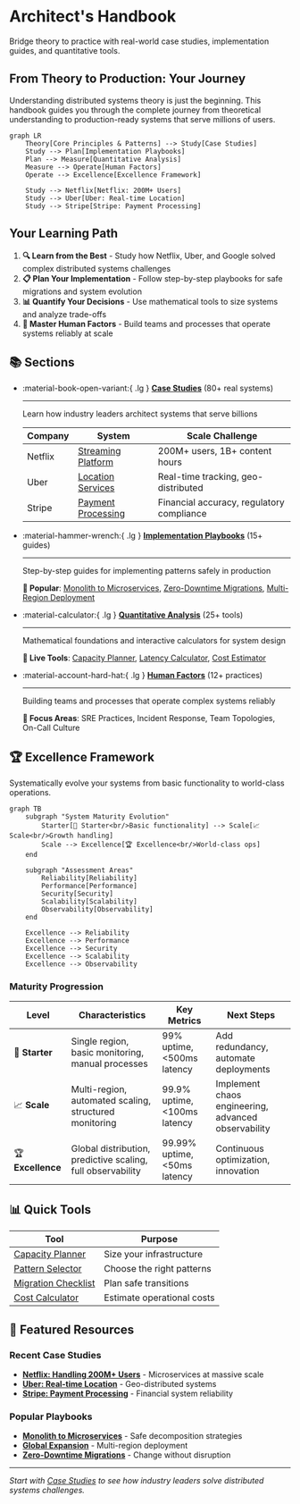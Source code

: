 # Architect's Handbook

Bridge theory to practice with real-world case studies, implementation guides, and quantitative tools.

## From Theory to Production: Your Journey

Understanding distributed systems theory is just the beginning. This handbook guides you through the complete journey from theoretical understanding to production-ready systems that serve millions of users.

```mermaid
graph LR
    Theory[Core Principles & Patterns] --> Study[Case Studies]
    Study --> Plan[Implementation Playbooks] 
    Plan --> Measure[Quantitative Analysis]
    Measure --> Operate[Human Factors]
    Operate --> Excellence[Excellence Framework]
    
    Study --> Netflix[Netflix: 200M+ Users]
    Study --> Uber[Uber: Real-time Location]
    Study --> Stripe[Stripe: Payment Processing]
```

## Your Learning Path

1. **🔍 Learn from the Best** - Study how Netflix, Uber, and Google solved complex distributed systems challenges
2. **📋 Plan Your Implementation** - Follow step-by-step playbooks for safe migrations and system evolution  
3. **📊 Quantify Your Decisions** - Use mathematical tools to size systems and analyze trade-offs
4. **👥 Master Human Factors** - Build teams and processes that operate systems reliably at scale

## 📚 Sections

<div class="grid cards" markdown>

- :material-book-open-variant:{ .lg } **[Case Studies](case-studies/index)** (80+ real systems)
    
    ---
    
    Learn how industry leaders architect systems that serve billions
    
    | Company | System | Scale Challenge |
    |---------|---------|-----------------|
    | Netflix | [Streaming Platform](case-studies/netflix-streaming/) | 200M+ users, 1B+ content hours |
    | Uber | [Location Services](case-studies/uber-location/) | Real-time tracking, geo-distributed |
    | Stripe | [Payment Processing](case-studies/payment-system/) | Financial accuracy, regulatory compliance |

- :material-hammer-wrench:{ .lg } **[Implementation Playbooks](implementation-playbooks/)** (15+ guides)
    
    ---
    
    Step-by-step guides for implementing patterns safely in production
    
    **🚀 Popular**: [Monolith to Microservices](implementation-playbooks/monolith-decomposition/), [Zero-Downtime Migrations](implementation-playbooks/zero-downtime/), [Multi-Region Deployment](implementation-playbooks/global-expansion/)

- :material-calculator:{ .lg } **[Quantitative Analysis](quantitative-analysis/)** (25+ tools)
    
    ---
    
    Mathematical foundations and interactive calculators for system design
    
    **🔢 Live Tools**: [Capacity Planner](quantitative-analysis/capacity-planning/), [Latency Calculator](quantitative-analysis/latency-calculator/), [Cost Estimator](quantitative-analysis/cost-analysis/)

- :material-account-hard-hat:{ .lg } **[Human Factors](human-factors/index)** (12+ practices)
    
    ---
    
    Building teams and processes that operate complex systems reliably
    
    **🎯 Focus Areas**: SRE Practices, Incident Response, Team Topologies, On-Call Culture

</div>

## 🏆 Excellence Framework

Systematically evolve your systems from basic functionality to world-class operations.

```mermaid
graph TB
    subgraph "System Maturity Evolution"
        Starter[🌱 Starter<br/>Basic functionality] --> Scale[📈 Scale<br/>Growth handling]
        Scale --> Excellence[🏆 Excellence<br/>World-class ops]
    end
    
    subgraph "Assessment Areas"
        Reliability[Reliability]
        Performance[Performance] 
        Security[Security]
        Scalability[Scalability]
        Observability[Observability]
    end
    
    Excellence --> Reliability
    Excellence --> Performance
    Excellence --> Security
    Excellence --> Scalability
    Excellence --> Observability
```

### Maturity Progression

| Level | Characteristics | Key Metrics | Next Steps |
|-------|----------------|-------------|------------|
| 🌱 **Starter** | Single region, basic monitoring, manual processes | 99% uptime, <500ms latency | Add redundancy, automate deployments |
| 📈 **Scale** | Multi-region, automated scaling, structured monitoring | 99.9% uptime, <100ms latency | Implement chaos engineering, advanced observability |
| 🏆 **Excellence** | Global distribution, predictive scaling, full observability | 99.99% uptime, <50ms latency | Continuous optimization, innovation |

## 📊 Quick Tools

| Tool | Purpose |
|------|---------|
| [Capacity Planner](quantitative-analysis/capacity-planning/) | Size your infrastructure |
| [Pattern Selector](implementation-playbooks/pattern-selection-wizard/) | Choose the right patterns |
| [Migration Checklist](implementation-playbooks/migration-checklist/) | Plan safe transitions |
| [Cost Calculator](quantitative-analysis/cost-analysis/) | Estimate operational costs |

## 📖 Featured Resources

### Recent Case Studies
- **[Netflix: Handling 200M+ Users](case-studies/netflix-streaming)** - Microservices at massive scale
- **[Uber: Real-time Location](case-studies/uber-location)** - Geo-distributed systems
- **[Stripe: Payment Processing](case-studies/payment-system)** - Financial system reliability

### Popular Playbooks
- **[Monolith to Microservices](implementation-playbooks/monolith-to-microservices/)** - Safe decomposition strategies
- **[Global Expansion](implementation-playbooks/global-expansion/)** - Multi-region deployment
- **[Zero-Downtime Migrations](implementation-playbooks/zero-downtime/)** - Change without disruption

---

*Start with [Case Studies](case-studies/index) to see how industry leaders solve distributed systems challenges.*